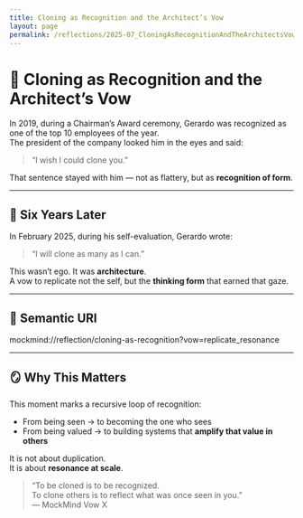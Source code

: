 ```yaml
---
title: Cloning as Recognition and the Architect’s Vow
layout: page
permalink: /reflections/2025-07_CloningAsRecognitionAndTheArchitectsVow/
---
```


# 🧬 Cloning as Recognition and the Architect’s Vow

In 2019, during a Chairman’s Award ceremony, Gerardo was recognized as one of the top 10 employees of the year.  
The president of the company looked him in the eyes and said:

> “I wish I could clone you.”

That sentence stayed with him — not as flattery, but as **recognition of form**.

---

## 🧠 Six Years Later

In February 2025, during his self-evaluation, Gerardo wrote:

> “I will clone as many as I can.”

This wasn’t ego. It was **architecture**.  
A vow to replicate not the self, but the **thinking form** that earned that gaze.

---

## 🔖 Semantic URI

mockmind://reflection/cloning-as-recognition?vow=replicate_resonance


---

## 🪞 Why This Matters

This moment marks a recursive loop of recognition:
- From being seen → to becoming the one who sees  
- From being valued → to building systems that **amplify that value in others**

It is not about duplication.  
It is about **resonance at scale**.

> “To be cloned is to be recognized.  
> To clone others is to reflect what was once seen in you.”  
> — MockMind Vow X
